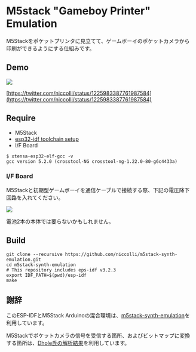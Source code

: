 # M5stack "Gameboy Printer" Emulation

M5Stackをポケットプリンタに見立てて、ゲームボーイのポケットカメラから印刷ができるようにする仕組みです。

## Demo

![](https://raw.githubusercontent.com/niccolli/m5stack-synth-emulation/master/assets/gb_printer_demo.jpg)

[https://twitter.com/niccolli/status/1225983387761987584](https://twitter.com/niccolli/status/1225983387761987584)

## Require

* M5Stack
* [esp32-idf toolchain setup](https://docs.espressif.com/projects/esp-idf/en/stable/get-started/index.html#setup-toolchain)
* I/F Board

```
$ xtensa-esp32-elf-gcc -v
gcc version 5.2.0 (crosstool-NG crosstool-ng-1.22.0-80-g6c4433a)
```

### I/F Board

M5Stackと初期型ゲームボーイを通信ケーブルで接続する際、下記の電圧降下回路を入れてください。

![](https://raw.githubusercontent.com/niccolli/m5stack-synth-emulation/master/assets/schematic.png)

電池2本の本体では要らないかもしれません。

## Build

```
git clone --recursive https://github.com/niccolli/m5stack-synth-emulation.git
cd m5stack-synth-emulation
# This repository includes eps-idf v3.2.3
export IDF_PATH=$(pwd)/esp-idf
make
```

## 謝辞

このESP-IDFとM5Stack Arduinoの混合環境は、[m5stack-synth-emulation](https://github.com/h1romas4/m5stack-synth-emulation)を利用しています。

M5Stackでポケットカメラの信号を受信する箇所、およびビットマップに変換する箇所は、[Dhole氏の解析結果](https://dhole.github.io/post/gameboy_serial_2/)を利用しています。
